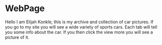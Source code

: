 # WebPage
Hello I am Elijah Konkle, this is my archive and collection of car pictures. If you go to my site you will see a wide variety of sports cars. Each tab will tell you some info about the car. If you then click the view more you will see a picture of it. 
